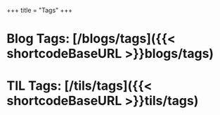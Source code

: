 +++
title = "Tags"
+++
# Blog Tags: [/blogs/tags]({{< shortcodeBaseURL >}}blogs/tags)

# TIL Tags: [/tils/tags]({{< shortcodeBaseURL >}}tils/tags)

